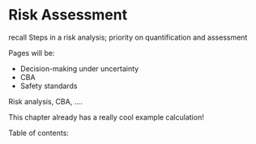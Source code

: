 # Risk Assessment

recall Steps in a risk analysis; priority on quantification and assessment

Pages will be:
- Decision-making under uncertainty
- CBA
- Safety standards


Risk analysis, CBA, ....

This chapter already has a really cool example calculation!

Table of contents:

```{tableofcontents}
```